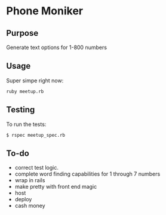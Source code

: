 Phone Moniker
=============

Purpose
-------
 Generate text options for 1-800 numbers


Usage
-----

Super simpe right now:

    ruby meetup.rb


Testing
-------

To run the tests:

    $ rspec meetup_spec.rb



To-do
-----
* correct test logic.
* complete word finding capabilities for 1 through 7 numbers
* wrap in rails
* make pretty with front end magic
* host
* deploy
* cash money
